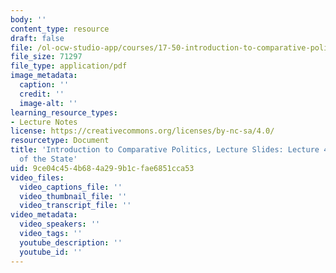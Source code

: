 ```yaml
---
body: ''
content_type: resource
draft: false
file: /ol-ocw-studio-app/courses/17-50-introduction-to-comparative-politics-fall-2022/mit17_50f22_lec4.pdf
file_size: 71297
file_type: application/pdf
image_metadata:
  caption: ''
  credit: ''
  image-alt: ''
learning_resource_types:
- Lecture Notes
license: https://creativecommons.org/licenses/by-nc-sa/4.0/
resourcetype: Document
title: 'Introduction to Comparative Politics, Lecture Slides: Lecture 4, Boundaries
  of the State'
uid: 9ce04c45-4b68-4a29-9b1c-fae6851cca53
video_files:
  video_captions_file: ''
  video_thumbnail_file: ''
  video_transcript_file: ''
video_metadata:
  video_speakers: ''
  video_tags: ''
  youtube_description: ''
  youtube_id: ''
---
```

